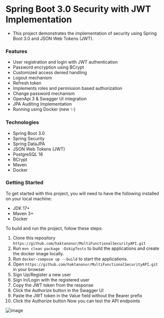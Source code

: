 # Spring Boot 3.0 Security with JWT Implementation
- This project demonstrates the implementation of security using Spring Boot 3.0 and JSON Web Tokens (JWT).

### Features
- User registration and login with JWT authentication
- Password encryption using BCrypt
- Customized access denied handling
- Logout mechanism 
- Refresh token 
- Implements roles and permission based authorization 
- Change password mechanism 
- OpenApi 3 & Swagger UI integration
- JPA Auditing Implementation
- Running using Docker (new ✨)

### Technologies
- Spring Boot 3.0
- Spring Security
- Spring DataJPA
- JSON Web Tokens (JWT)
- PostgreSQL 16
- BCrypt
- Maven
- Docker

### Getting Started
To get started with this project, you will need to have the following installed on your local machine:
- JDK 17+
- Maven 3+
- Docker
  
To build and run the project, follow these steps:
1. Clone this repository ```https://github.com/haktanonur/MultiFunctionalSecurityAPI.git```
2. Run ``` mvn clean package -DskipTests ``` to build the applications and create the docker image locally.
3. Run ``` docker-compose up --build ``` to start the applications.
4. Open ``` https://github.com/haktanonur/MultiFunctionalSecurityAPI.git ``` in your browser
5. Sign Up/Register a new user
6. Sign In/Login with the registered user
7. Copy the JWT token from the response
8. Click the Authorize button in the Swagger UI
9. Paste the JWT token in the Value field without the Bearer prefix
10. Click the Authorize button Now you can test the API endpoints

![image](https://github.com/haktanonur/spring-boot-3-security-6-jwt/assets/69698425/a945f339-1553-4231-8dfb-e4ddd4d7bf92)
